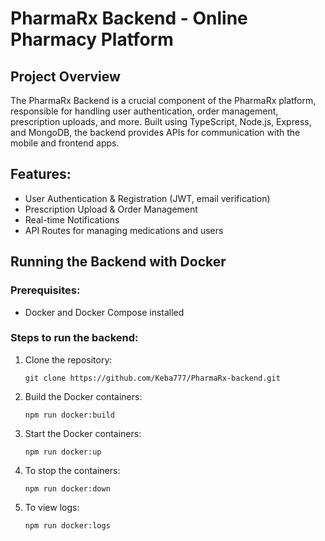 # PharmaRx Backend - Online Pharmacy Platform

## Project Overview
The PharmaRx Backend is a crucial component of the PharmaRx platform, responsible for handling user authentication, order management, prescription uploads, and more. Built using TypeScript, Node.js, Express, and MongoDB, the backend provides APIs for communication with the mobile and frontend apps.

## Features:
- User Authentication & Registration (JWT, email verification)
- Prescription Upload & Order Management
- Real-time Notifications
- API Routes for managing medications and users

## Running the Backend with Docker

### Prerequisites:
- Docker and Docker Compose installed

### Steps to run the backend:

1. Clone the repository:
   ```
   git clone https://github.com/Keba777/PharmaRx-backend.git
2. Build the Docker containers:
   ```
   npm run docker:build
3. Start the Docker containers:
   ```
   npm run docker:up
4. To stop the containers:
   ```
   npm run docker:down
6. To view logs:
   ```
   npm run docker:logs
